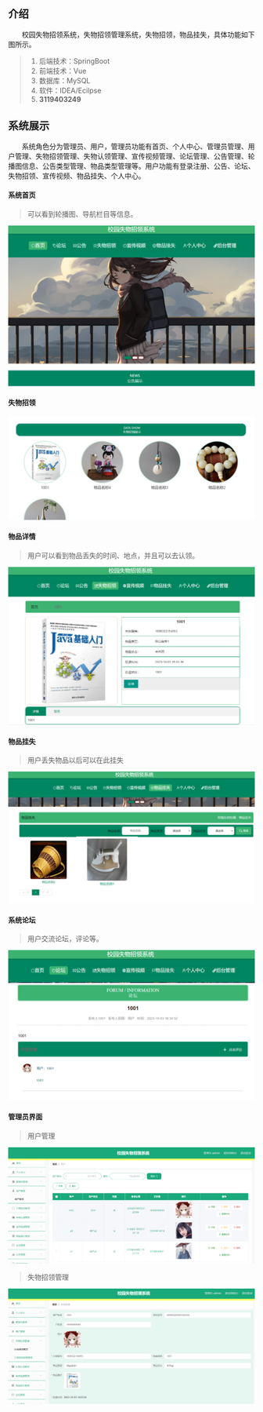## 介绍

&emsp;&emsp;校园失物招领系统，失物招领管理系统，失物招领，物品挂失，具体功能如下图所示。

> 1. 后端技术：SpringBoot
> 2. 前端技术：Vue
> 3. 数据库：MySQL
> 4. 软件：IDEA/Ecilpse
> 5. **3119403249**

## 系统展示

&emsp;&emsp;系统角色分为管理员、用户，管理员功能有首页、个人中心、管理员管理、用户管理、失物招领管理、失物认领管理、宣传视频管理、论坛管理、公告管理、轮播图信息、公告类型管理、物品类型管理等。用户功能有登录注册、公告、论坛、失物招领、宣传视频、物品挂失、个人中心。

#### 系统首页

> 可以看到轮播图、导航栏目等信息。

![Snipaste_2023-10-03_19-38-19](assets/Snipaste_2023-10-03_19-38-19.png)

#### 失物招领

![Snipaste_2023-10-03_19-39-45](assets/Snipaste_2023-10-03_19-39-45.png)

#### 物品详情

> 用户可以看到物品丢失的时间、地点，并且可以去认领。

![Snipaste_2023-10-03_19-44-22](assets/Snipaste_2023-10-03_19-44-22.png)

#### 物品挂失

> 用户丢失物品以后可以在此挂失

![Snipaste_2023-10-03_19-43-04](assets/Snipaste_2023-10-03_19-43-04.png)

#### 系统论坛

> 用户交流论坛，评论等。

![Snipaste_2023-10-03_19-43-31](assets/Snipaste_2023-10-03_19-43-31.png)

#### 管理员界面

> 用户管理

![Snipaste_2023-10-03_19-45-40](assets/Snipaste_2023-10-03_19-45-40.png)

> 失物招领管理

![Snipaste_2023-10-03_19-46-24](assets/Snipaste_2023-10-03_19-46-24.png)
